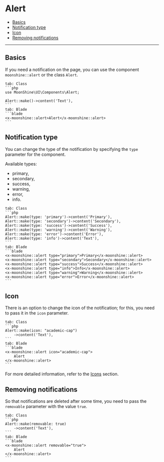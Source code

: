 # Alert

- [Basics](#basics)
- [Notification type](#type)
- [Icon](#icon)
- [Removing notifications](#removable)

---

<a name="basics"></a>
## Basics

If you need a notification on the page, you can use the component `moonshine::alert` or the class `Alert`.

~~~tabs
tab: Class
```php
use MoonShine\UI\Components\Alert;

Alert::make()->content('Text'),
```
tab: Blade
```blade
<x-moonshine::alert>Alert</x-moonshine::alert>
```
~~~

<a name="type"></a>
## Notification type

You can change the type of the notification by specifying the `type` parameter for the component.

Available types:

- primary,
- secondary,
- success,
- warning,
- error,
- info.

~~~tabs
tab: Class
```php
Alert::make(type: 'primary')->content('Primary'),
Alert::make(type: 'secondary')->content('Secondary'),
Alert::make(type: 'success')->content('Success'),
Alert::make(type: 'warning')->content('Warning'),
Alert::make(type: 'error')->content('Error'),
Alert::make(type: 'info')->content('Text'),
```
tab: Blade
```blade
<x-moonshine::alert type="primary">Primary</x-moonshine::alert>
<x-moonshine::alert type="secondary">Secondary</x-moonshine::alert>
<x-moonshine::alert type="success">Success</x-moonshine::alert>
<x-moonshine::alert type="info">Info</x-moonshine::alert>
<x-moonshine::alert type="warning">Warning</x-moonshine::alert>
<x-moonshine::alert type="error">Error</x-moonshine::alert>
```
~~~

<a name="icon"></a>
## Icon

There is an option to change the icon of the notification; for this, you need to pass it in the `icon` parameter.

~~~tabs
tab: Class
```php
Alert::make(icon: "academic-cap")
    ->content('Text'),
```
tab: Blade
```blade
<x-moonshine::alert icon="academic-cap">
    Alert
</x-moonshine::alert>
```
~~~

For more detailed information, refer to the [Icons](/docs/{{version}}/appearance/icons) section.

<a name="removable"></a>
## Removing notifications

So that notifications are deleted after some time, you need to pass the `removable` parameter with the value `true`.

~~~tabs
tab: Class
```php
Alert::make(removable: true)
    ->content('Text'),
```
tab: Blade
```blade
<x-moonshine::alert removable="true">
    Alert
</x-moonshine::alert>
```
~~~
